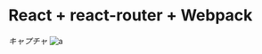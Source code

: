 # React + react-router + Webpack


*キャプチャ*
![a](https://user-images.githubusercontent.com/28942665/33518299-e1489d38-d7d5-11e7-8cf1-ef12b8ea2202.JPG)
